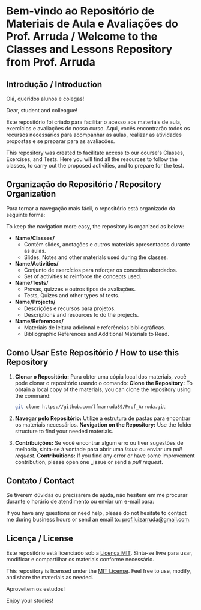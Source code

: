 # Bem-vindo ao Repositório de Materiais de Aula e Avaliações do Prof. Arruda / Welcome to the Classes and Lessons Repository from Prof. Arruda

## Introdução / Introduction 

Olá, queridos alunos e colegas!

Dear, student and colleague!

Este repositório foi criado para facilitar o acesso aos materiais de aula, exercícios e avaliações do nosso curso. Aqui, vocês encontrarão todos os recursos necessários para acompanhar as aulas, realizar as atividades propostas e se preparar para as avaliações. 

This repository was created to facilitate access to our course's Classes, Exercises, and Tests. Here you will find all the resources to follow the classes, to carry out the proposed activities, and to prepare for the test.

## Organização do Repositório / Repository Organization

Para tornar a navegação mais fácil, o repositório está organizado da seguinte forma:

To keep the navigation more easy, the repository is organized as below:

- **Name/Classes/**
  - Contém slides, anotações e outros materiais apresentados durante as aulas.
  - Slides, Notes and other materials used during the classes.
- **Name/Activities/**
  - Conjunto de exercícios para reforçar os conceitos abordados.
  - Set of activities to reinforce the concepts used.
- **Name/Tests/**
  - Provas, quizzes e outros tipos de avaliações.
  - Tests, Quizes and other types of tests.
- **Name/Projects/**
  - Descrições e recursos para projetos.
  - Descriptions and resources to do the projects.
- **Name/References/**
  - Materiais de leitura adicional e referências bibliográficas.
  - Bibliographic References and Additional Materials to Read.

## Como Usar Este Repositório / How to use this Repository

1. **Clonar o Repositório:** Para obter uma cópia local dos materiais, você pode clonar o repositório usando o comando:
   **Clone the Repository:** To obtain a local copy of the materials, you can clone the repository using the command:
    ```sh
    git clone https://github.com/lfmarruda89/Prof_Arruda.git
    ```

3. **Navegar pelo Repositório:** Utilize a estrutura de pastas para encontrar os materiais necessários.
   **Navigation on the Repository:** Use the folder structure to find your needed materials.

4. **Contribuições:** Se você encontrar algum erro ou tiver sugestões de melhoria, sinta-se à vontade para abrir uma _issue_ ou enviar um _pull request_.
   **Contribuitions:** If you find any error or have some improvement contribution, please open one _issue or send a _pull request_.

## Contato / Contact

Se tiverem dúvidas ou precisarem de ajuda, não hesitem em me procurar durante o horário de atendimento ou enviar um e-mail para:

If you have any questions or need help, please do not hesitate to contact me during business hours or send an email to:
[prof.luizarruda@gmail.com](mailto:prof.luizarruda@gmail.com).

## Licença / License

Este repositório está licenciado sob a [Licença MIT](LICENSE). Sinta-se livre para usar, modificar e compartilhar os materiais conforme necessário.

This repository is licensed under the [MIT License](LICENSE). Feel free to use, modify, and share the materials as needed.

Aproveitem os estudos!

Enjoy your studies!
